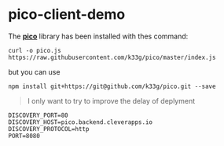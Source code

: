# pico-client-demo


The [**pico**](https://github.com/k33g/pico) library has been installed with thes command:

```shell
curl -o pico.js https://raw.githubusercontent.com/k33g/pico/master/index.js
```
but you can use 
```shell
npm install git+https://git@github.com/k33g/pico.git --save
```

> I only want to try to improve the delay of deplyment

```
DISCOVERY_PORT=80
DISCOVERY_HOST=pico.backend.cleverapps.io
DISCOVERY_PROTOCOL=http
PORT=8080
```